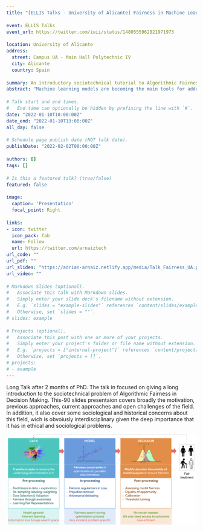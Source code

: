 ```yaml
---
title: "[ELLIS Talks - University of Alicante] Fairness in Machine Learning: From introduction to current approaches"

event: ELLIS Talks
event_url: https://twitter.com/iuii/status/1480555962821971973

location: University of Alicante
address:
  street: Campus UA - Main Hall Polytechnic IV
  city: Alicante
  country: Spain

summary: An introductory sociotechnical tutorial to Algorithmic Fairness
abstract: "Machine learning models are becoming the main tools for addressing complex societal problems and are also increasingly deployed to make or support decisions about individuals in many consequential areas of their lives, from justice to healthcare. Therefore, the ethical implications of such decisions, including concepts such as privacy, transparency, accountability, reliability, autonomy, and fairness need to be taken into account. Specifically, we will explain the current landscape in AI Fairness, from the sources of the bias and different algorithmic fairness approaches to their limitations and cutting-edge approaches. The main goal is to provide a general overview of what is Fairness as well as the main research challenges that the community has to address **from a sociotechnical** perspective."

# Talk start and end times.
#   End time can optionally be hidden by prefixing the line with `#`.
date: "2022-01-10T10:00:00Z"
date_end: "2022-01-10T13:00:00Z"
all_day: false

# Schedule page publish date (NOT talk date).
publishDate: "2022-02-02T00:00:00Z"

authors: []
tags: []

# Is this a featured talk? (true/false)
featured: false

image:
  caption: 'Presentation'
  focal_point: Right

links:
- icon: twitter
  icon_pack: fab
  name: Follow
  url: https://twitter.com/arnaiztech
url_code: ""
url_pdf: ""
url_slides: "https://adrian-arnaiz.netlify.app/media/Talk_Fairness_UA.pdf"
url_video: ""

# Markdown Slides (optional).
#   Associate this talk with Markdown slides.
#   Simply enter your slide deck's filename without extension.
#   E.g. `slides = "example-slides"` references `content/slides/example-slides.md`.
#   Otherwise, set `slides = ""`.
# slides: example

# Projects (optional).
#   Associate this post with one or more of your projects.
#   Simply enter your project's folder or file name without extension.
#   E.g. `projects = ["internal-project"]` references `content/project/deep-learning/index.md`.
#   Otherwise, set `projects = []`.
# projects:
# - example
---
```



Long Talk after 2 months of PhD. The talk in focused on giving a long introduction to the sociotechnical problem of Algorithmic Fairness in Decision Making. This-90 slides presentaion covers broadly the motivation, previous approaches, current approaches and open challenges of the field. In addition, it also cover some sociological and historical concerns about this field, wich is obvoiusly interdisciplinary given the deep importance that it has in ethical and sociological problems.

![Fairness Pipeline](fairnesspipeline.png "Fairness Pipeline")
